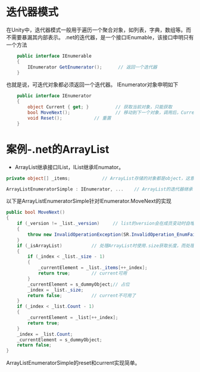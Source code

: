 # 迭代器模式
在Unity中，迭代器模式一般用于遍历一个聚合对象，如列表，字典，数组等。而不需要暴漏其内部表示。
.net的迭代器，是一个接口IEnumable，该接口申明只有一个方法
```cs
	public interface IEnumerable
	{
		IEnumerator GetEnumerator();      // 返回一个迭代器
	}
```
也就是说，可迭代对象都必须返回一个迭代器。
IEnumerator对象申明如下
```cs
	public interface IEnumerator
	{
		object Current { get; }          // 获取当前对象，只能获取
		bool MoveNext();                 // 移动到下一个对象，调用后，Current代表下一个对象（自己实现）。如果没有下一个元素了，返回false
		void Reset();			 // 重置
	}
```
# 案例-.net的ArrayList
* ArrayList继承接口IList，IList继承IEnumator。
```cs
private object[] _items;			// ArrayList存储的对象都是object，这意味着值类型需要装箱拆箱

ArrayListEnumeratorSimple : IEnumerator, ...	// ArrayList的迭代器继承了IEnumerator和其他接口（）
```
以下是ArrayListEnumeratorSimple针对IEnumerator.MoveNext的实现
```cs
public bool MoveNext()
{
	if (_version != _list._version)		// list的version会在成员变动时自增，而迭代器的version为readonly，构造时就确定了。
	{
		throw new InvalidOperationException(SR.InvalidOperation_EnumFailedVersion);
	}
	if (_isArrayList)			// 处理ArrayList时使用.size获取长度，而处理其他类型时可能重写count，所以用count来获取长度。
	{
		if (_index < _list._size - 1)
		{
			_currentElement = _list._items[++_index];
			return true;		// current可用
		}
		_currentElement = s_dummyObject;// 占位
		_index = _list._size;
		return false;			// current不可用了
	}
	if (_index < _list.Count - 1)
	{
		_currentElement = _list[++_index];
		return true;
	}
	_index = _list.Count;
	_currentElement = s_dummyObject;
	return false;
}
```
ArrayListEnumeratorSimple的reset和current实现简单。
